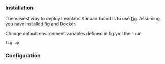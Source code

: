 ### Installation

The easiest way to deploy Leanlabs Kanban board is to use [fig](http://www.fig.sh/). Assuming you have installed fig and Docker.

Change default environment variables defined in fig.yml then run 

```bash
fig up
```

### Configuration

